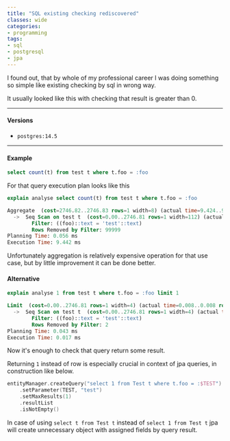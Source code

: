 ```yaml
---
title: "SQL existing checking rediscovered"
classes: wide
categories:
- programming
tags:
- sql
- postgresql
- jpa
---
```


I found out, that by whole of my professional career I was doing something so simple like existing checking by sql in wrong way.

It usually looked like this with checking that result is greater than 0.

---

#### Versions
- `postgres:14.5`

---
#### Example
```sql
select count(t) from test t where t.foo = :foo 
```

For that query execution plan looks like this

```sql
explain analyse select count(t) from test t where t.foo = :foo 

Aggregate  (cost=2746.82..2746.83 rows=1 width=8) (actual time=9.424..9.424 rows=1 loops=1)
  ->  Seq Scan on test t  (cost=0.00..2746.81 rows=1 width=112) (actual time=0.011..9.419 rows=1 loops=1)
        Filter: ((foo)::text = 'test'::text)
        Rows Removed by Filter: 99999
Planning Time: 0.056 ms
Execution Time: 9.442 ms
```
Unfortunately aggregation is relatively expensive operation for that use case, but by little improvement it can be done better.
#### Alternative
```sql
explain analyse 1 from test t where t.foo = :foo limit 1

Limit  (cost=0.00..2746.81 rows=1 width=4) (actual time=0.008..0.008 rows=1 loops=1)
  ->  Seq Scan on test t  (cost=0.00..2746.81 rows=1 width=4) (actual time=0.007..0.007 rows=1 loops=1)
        Filter: ((foo)::text = 'test'::text)
        Rows Removed by Filter: 2
Planning Time: 0.043 ms
Execution Time: 0.017 ms
```
Now it's enough to check that query return some result.

Returning `1` instead of row is especially crucial in context of jpa queries, in construction like below.

```kotlin
entityManager.createQuery("select 1 from Test t where t.foo = :$TEST")
    .setParameter(TEST, "test")
    .setMaxResults(1)
    .resultList
    .isNotEmpty()
```

In case of using `select t from Test t` instead of `select 1 from Test t` jpa will create unnecessary object with assigned fields by query result.